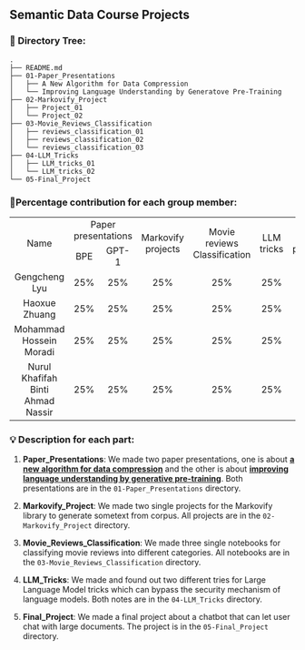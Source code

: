 ## Semantic Data Course Projects

### :file_folder: Directory Tree:

```
.
├── README.md
├── 01-Paper_Presentations
│   ├── A New Algorithm for Data Compression
│   └── Improving Language Understanding by Generatove Pre-Training
├── 02-Markovify_Project
│   ├── Project_01   
│   └── Project_02 
├── 03-Movie_Reviews_Classification
│   ├── reviews_classification_01
│   ├── reviews_classification_02
│   └── reviews_classification_03
├── 04-LLM_Tricks
│   ├── LLM_tricks_01
│   └── LLM_tricks_02
└── 05-Final_Project
```

### :busts_in_silhouette:Percentage contribution for each group member:
<table>
    <tr align="center">
        <td rowspan=2>Name</td>
        <td colspan=2>Paper presentations</td>
        <td rowspan=2>Markovify projects</td>
        <td rowspan=2>Movie reviews Classification</td>
        <td rowspan=2>LLM tricks</td>
        <td rowspan=2>Final project</td>
    </tr>
    <tr align="center">
        <td>BPE</td>
        <td>GPT-1</td>
    </tr>
    <tr align="center">
        <td>Gengcheng Lyu</td>
        <td>25%</td>
        <td>25%</td>
        <td>25%</td>
        <td>25%</td>
        <td>25%</td>
        <td>25%</td>
    </tr>
    <tr align="center">
        <td>Haoxue Zhuang</td>
        <td>25%</td>
        <td>25%</td>
        <td>25%</td>
        <td>25%</td>
        <td>25%</td>
        <td>25%</td>
    </tr>
    <tr align="center">
        <td>Mohammad Hossein Moradi</td>
        <td>25%</td>
        <td>25%</td>
        <td>25%</td>
        <td>25%</td>
        <td>25%</td>
        <td>25%</td>
    </tr>
    <tr align="center">
        <td>Nurul Khafifah Binti Ahmad Nassir</td>
        <td>25%</td>
        <td>25%</td>
        <td>25%</td>
        <td>25%</td>
        <td>25%</td>
        <td>25%</td>
    </tr>
</table>

### :bulb: Description for each part:

1. **Paper_Presentations**: We made two paper presentations, one is about <u>**a new algorithm for data compression**</u> and the other is about <u>**improving language understanding by generative pre-training**</u>. Both presentations are in the `01-Paper_Presentations` directory.

2. **Markovify_Project**: We made two single projects for the Markovify library to generate sometext from corpus. All projects are in the `02-Markovify_Project` directory.

3. **Movie_Reviews_Classification**: We made three single notebooks for classifying movie reviews into different categories. All notebooks are in the `03-Movie_Reviews_Classification` directory.

4. **LLM_Tricks**: We made and found out two different tries for Large Language Model tricks which can bypass the security mechanism of language models. Both notes are in the `04-LLM_Tricks` directory.

5. **Final_Project**: We made a final project about a chatbot that can let user chat with large documents. The project is in the `05-Final_Project` directory.
